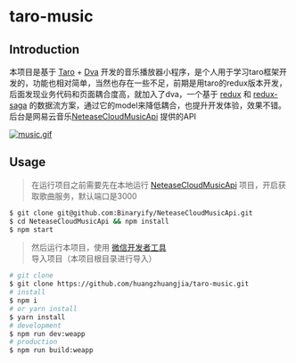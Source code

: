 # taro-music

## Introduction

 本项目是基于 [Taro](https://github.com/NervJS/taro) + [Dva](https://dvajs.com/) 开发的音乐播放器小程序，是个人用于学习taro框架开发的，功能也相对简单，当然也存在一些不足，前期是用taro的redux版本开发，后面发现业务代码和页面耦合度高，就加入了dva，一个基于 [redux](https://github.com/reduxjs/redux) 和 [redux-saga](https://github.com/redux-saga/redux-saga) 的数据流方案，通过它的model来降低耦合，也提升开发体验，效果不错。后台是网易云音乐[NeteaseCloudMusicApi](https://binaryify.github.io/NeteaseCloudMusicApi/#/) 提供的API

 [![music.gif](https://github.com/huangzhuangjia/taro-music/blob/master/src/assets/image/music.gif?raw=true)](https://github.com/huangzhuangjia/taro-music/blob/master/src/assets/image/music.gif?raw=true)

## Usage

> 在运行项目之前需要先在本地运行 [NeteaseCloudMusicApi](https://binaryify.github.io/NeteaseCloudMusicApi/#/) 项目，开启获取歌曲服务，默认端口是3000

```bash
$ git clone git@github.com:Binaryify/NeteaseCloudMusicApi.git
$ cd NeteaseCloudMusicApi && npm install
$ npm start
```

>然后运行本项目，使用 [微信开发者工具](https://developers.weixin.qq.com/miniprogram/dev/devtools/download.html) 导入项目（本项目根目录进行导入）

```bash
# git clone
$ git clone https://github.com/huangzhuangjia/taro-music.git
# install
$ npm i
# or yarn install
$ yarn install
# development
$ npm run dev:weapp
# production
$ npm run build:weapp
```
